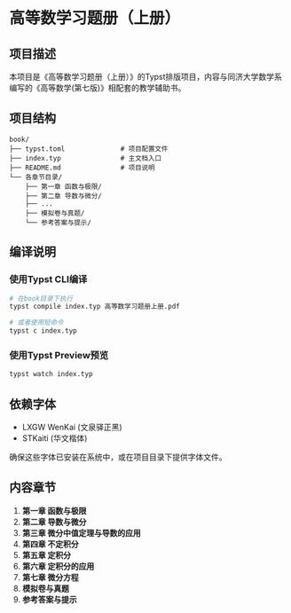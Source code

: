 # 高等数学习题册（上册）

## 项目描述

本项目是《高等数学习题册（上册）》的Typst排版项目，内容与同济大学数学系编写的《高等数学(第七版)》相配套的教学辅助书。

## 项目结构

```
book/
├── typst.toml              # 项目配置文件
├── index.typ               # 主文档入口
├── README.md               # 项目说明
└── 各章节目录/
    ├── 第一章 函数与极限/
    ├── 第二章 导数与微分/
    ├── ...
    ├── 模拟卷与真题/
    └── 参考答案与提示/
```

## 编译说明

### 使用Typst CLI编译

```bash
# 在book目录下执行
typst compile index.typ 高等数学习题册上册.pdf

# 或者使用短命令
typst c index.typ
```

### 使用Typst Preview预览

```bash
typst watch index.typ
```

## 依赖字体

- LXGW WenKai (文泉驿正黑)
- STKaiti (华文楷体)

确保这些字体已安装在系统中，或在项目目录下提供字体文件。

## 内容章节

1. **第一章 函数与极限**
2. **第二章 导数与微分**  
3. **第三章 微分中值定理与导数的应用**
4. **第四章 不定积分**
5. **第五章 定积分**
6. **第六章 定积分的应用**
7. **第七章 微分方程**
8. **模拟卷与真题**
9. **参考答案与提示**